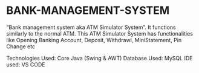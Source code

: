 # BANK-MANAGEMENT-SYSTEM
“Bank management system aka ATM Simulator System”. It functions similarly to the normal ATM. This ATM Simulator System has functionalities like Opening Banking Account, Deposit, Withdrawl, MiniStatement, Pin Change etc


Technologies Used: Core Java (Swing & AWT)
Database Used: MySQL
IDE used: VS CODE
